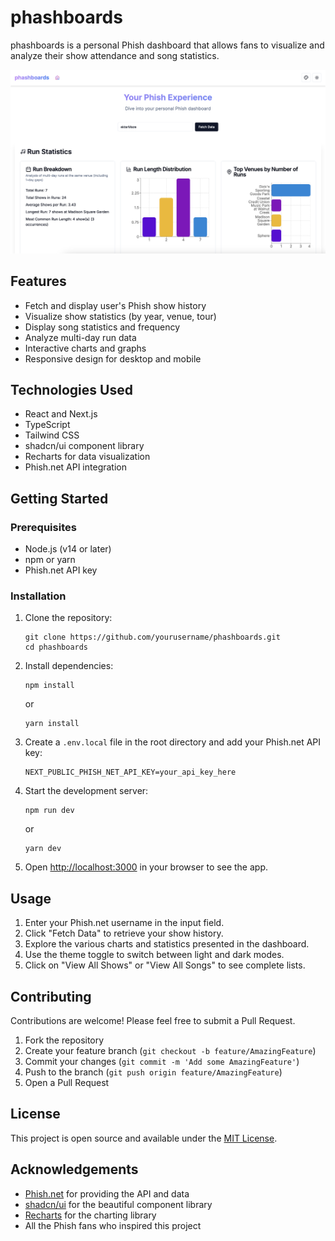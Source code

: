 # phashboards

phashboards is a personal Phish dashboard that allows fans to visualize and analyze their show attendance and song statistics.

![graphs](./graphs.png)

## Features

- Fetch and display user's Phish show history
- Visualize show statistics (by year, venue, tour)
- Display song statistics and frequency
- Analyze multi-day run data
- Interactive charts and graphs
- Responsive design for desktop and mobile

## Technologies Used

- React and Next.js
- TypeScript
- Tailwind CSS
- shadcn/ui component library
- Recharts for data visualization
- Phish.net API integration

## Getting Started

### Prerequisites

- Node.js (v14 or later)
- npm or yarn
- Phish.net API key

### Installation

1. Clone the repository:
   ```
   git clone https://github.com/yourusername/phashboards.git
   cd phashboards
   ```

2. Install dependencies:
   ```
   npm install
   ```
   or
   ```
   yarn install
   ```

3. Create a `.env.local` file in the root directory and add your Phish.net API key:
   ```
   NEXT_PUBLIC_PHISH_NET_API_KEY=your_api_key_here
   ```

4. Start the development server:
   ```
   npm run dev
   ```
   or
   ```
   yarn dev
   ```

5. Open [http://localhost:3000](http://localhost:3000) in your browser to see the app.

## Usage

1. Enter your Phish.net username in the input field.
2. Click "Fetch Data" to retrieve your show history.
3. Explore the various charts and statistics presented in the dashboard.
4. Use the theme toggle to switch between light and dark modes.
5. Click on "View All Shows" or "View All Songs" to see complete lists.

## Contributing

Contributions are welcome! Please feel free to submit a Pull Request.

1. Fork the repository
2. Create your feature branch (`git checkout -b feature/AmazingFeature`)
3. Commit your changes (`git commit -m 'Add some AmazingFeature'`)
4. Push to the branch (`git push origin feature/AmazingFeature`)
5. Open a Pull Request

## License

This project is open source and available under the [MIT License](LICENSE).

## Acknowledgements

- [Phish.net](https://phish.net) for providing the API and data
- [shadcn/ui](https://ui.shadcn.com/) for the beautiful component library
- [Recharts](https://recharts.org/) for the charting library
- All the Phish fans who inspired this project